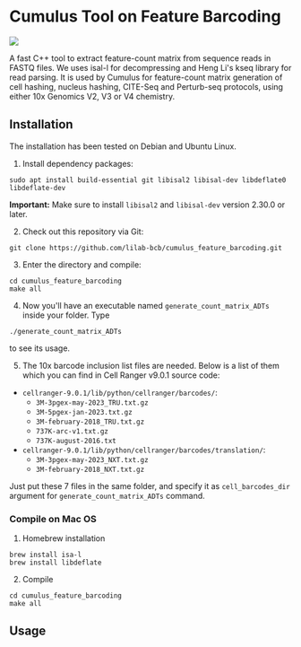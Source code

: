 # Cumulus Tool on Feature Barcoding

[![](https://img.shields.io/github/v/release/lilab-bcb/cumulus_feature_barcoding.svg)](https://github.com/lilab-bcb/cumulus_feature_barcoding/releases)

A fast C++ tool to extract feature-count matrix from sequence reads in FASTQ files. We uses isal-l for decompressing and Heng Li's kseq library for read parsing. It is used by Cumulus for feature-count matrix generation of cell hashing, nucleus hashing, CITE-Seq and Perturb-seq protocols, using either 10x Genomics V2, V3 or V4 chemistry.

## Installation

The installation has been tested on Debian and Ubuntu Linux.

1. Install dependency packages:

```
sudo apt install build-essential git libisal2 libisal-dev libdeflate0 libdeflate-dev
```

**Important:** Make sure to install `libisal2` and `libisal-dev` version 2.30.0 or later.

2. Check out this repository via Git:

```
git clone https://github.com/lilab-bcb/cumulus_feature_barcoding.git
```

3. Enter the directory and compile:

```
cd cumulus_feature_barcoding
make all
```

4. Now you'll have an executable named ``generate_count_matrix_ADTs`` inside your folder. Type

```
./generate_count_matrix_ADTs
```

to see its usage.

5. The 10x barcode inclusion list files are needed. Below is a list of them which you can find in Cell Ranger v9.0.1 source code:

* `cellranger-9.0.1/lib/python/cellranger/barcodes/`:
  * `3M-3pgex-may-2023_TRU.txt.gz`
  * `3M-5pgex-jan-2023.txt.gz`
  * `3M-february-2018_TRU.txt.gz`
  * `737K-arc-v1.txt.gz`
  * `737K-august-2016.txt`
* `cellranger-9.0.1/lib/python/cellranger/barcodes/translation/`:
  * `3M-3pgex-may-2023_NXT.txt.gz`
  * `3M-february-2018_NXT.txt.gz`

Just put these 7 files in the same folder, and specify it as `cell_barcodes_dir` argument for `generate_count_matrix_ADTs` command.

### Compile on Mac OS

1. Homebrew installation

```
brew install isa-l
brew install libdeflate
```

2. Compile

```
cd cumulus_feature_barcoding
make all
```

## Usage
